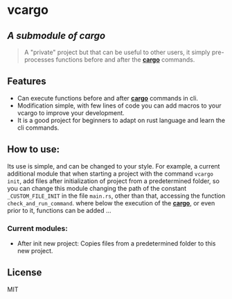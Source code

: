 #  vcargo
## _A submodule of cargo_
>    A "private" project but that can be useful to other users, it simply pre-processes functions before and after the [**cargo**](https://doc.rust-lang.org/cargo/) commands.
>
## Features

- Can execute functions before and after [**cargo**](https://doc.rust-lang.org/cargo/) commands in cli.
- Modification simple, with few lines of code you can add macros to your vcargo to improve your development.
- It is a good project for beginners to adapt on rust language and learn the cli commands.

## How to use:
Its use is simple, and can be changed to your style. For example, a current additional module that when starting a project with the command `vcargo init`,  add files after initialization of project from a predetermined folder, so you can change this module changing the path of the constant `_CUSTOM_FILE_INIT` in the file `main.rs`, other than that, accessing the function` check_and_run_command`. where below the execution of the [**cargo**](https://doc.rust-lang.org/cargo/), or even prior to it, functions can be added ...

###  Current  modules:
- After init new project:  Copies files from a predetermined folder to this new project.

## License
MIT
